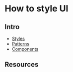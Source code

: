 # How to style UI

## Intro

*   [Styles](styles.md)
*   [Patterns](patterns.md)
*   [Components](components.md)

## Resources